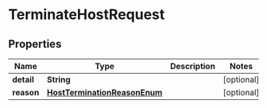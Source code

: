 

# TerminateHostRequest

## Properties

Name | Type | Description | Notes
------------ | ------------- | ------------- | -------------
**detail** | **String** |  |  [optional]
**reason** | [**HostTerminationReasonEnum**](HostTerminationReasonEnum.md) |  |  [optional]



